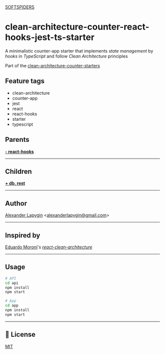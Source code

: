 [SOFTSPIDERS](https://github.com/softspiders/softspiders)

# clean-architecture-counter-react-hooks-jest-ts-starter

A minimalistic counter-app starter that implements *state management* by *hooks* in *TypeScript* and follow
*Clean Architecture* principles

Part of the [clean-architecture-counter-starters](https://github.com/softspiders/clean-architecture-counter-starters/blob/master/README.md)

## Feature tags
- clean-architecture
- counter-app
- jest
- react
- react-hooks
- starter
- typescript

## Parents

[**- react-hooks**](https://github.com/softspiders/clean-architecture-counter-starters/tree/clean-architecture-counter-react-ts-starter)

---
## Children
[**+ db, rest**](https://github.com/softspiders/clean-architecture-counter-starters/tree/clean-architecture-counter-react-hooks-db-ts-starter)

---
## Author

[Alexander Lapygin](https://github.com/AlexanderLapygin) <<alexanderlapygin@gmail.com>>

---
## Inspired by

[Eduardo Moroni](https://github.com/eduardomoroni)'s [*react-clean-architecture*](https://github.com/eduardomoroni/react-clean-architecture)

---

## Usage

```sh
# API
cd api
npm install
npm start

# App
cd app
npm install
npm start
```

---
## :memo: License
[MIT](./LICENSE)
